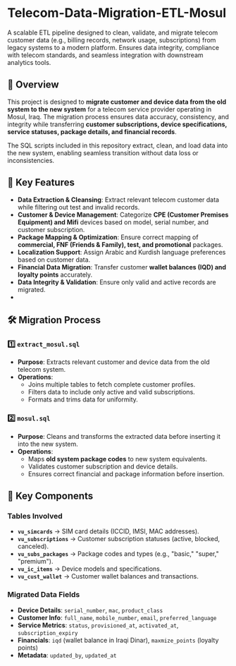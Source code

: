 # Telecom-Data-Migration-ETL-Mosul
A scalable ETL pipeline designed to clean, validate, and migrate telecom customer data (e.g., billing records, network usage, subscriptions) from legacy systems to a modern platform. Ensures data integrity, compliance with telecom standards, and seamless integration with downstream analytics tools.  

## 📌 Overview
This project is designed to **migrate customer and device data from the old system to the new system** for a telecom service provider operating in Mosul, Iraq. The migration process ensures data accuracy, consistency, and integrity while transferring **customer subscriptions, device specifications, service statuses, package details, and financial records**.

The SQL scripts included in this repository extract, clean, and load data into the new system, enabling seamless transition without data loss or inconsistencies.

## 🚀 Key Features
- **Data Extraction & Cleansing**: Extract relevant telecom customer data while filtering out test and invalid records.
- **Customer & Device Management**: Categorize **CPE (Customer Premises Equipment) and Mifi** devices based on model, serial number, and customer subscription.
- **Package Mapping & Optimization**: Ensure correct mapping of **commercial, FNF (Friends & Family), test, and promotional** packages.
- **Localization Support**: Assign Arabic and Kurdish language preferences based on customer data.
- **Financial Data Migration**: Transfer customer **wallet balances (IQD) and loyalty points** accurately.
- **Data Integrity & Validation**: Ensure only valid and active records are migrated.
- 
## 🛠️ Migration Process
### 1️⃣ `extract_mosul.sql`
- **Purpose**: Extracts relevant customer and device data from the old telecom system.
- **Operations**:
  - Joins multiple tables to fetch complete customer profiles.
  - Filters data to include only active and valid subscriptions.
  - Formats and trims data for uniformity.

### 2️⃣ `mosul.sql`
- **Purpose**: Cleans and transforms the extracted data before inserting it into the new system.
- **Operations**:
  - Maps **old system package codes** to new system equivalents.
  - Validates customer subscription and device details.
  - Ensures correct financial and package information before insertion.

## 🔑 Key Components
### Tables Involved
- **`vu_simcards`** → SIM card details (ICCID, IMSI, MAC addresses).
- **`vu_subscriptions`** → Customer subscription statuses (active, blocked, canceled).
- **`vu_subs_packages`** → Package codes and types (e.g., "basic," "super," "premium").
- **`vu_ic_items`** → Device models and specifications.
- **`vu_cust_wallet`** → Customer wallet balances and transactions.

### Migrated Data Fields
- **Device Details**: `serial_number`, `mac`, `product_class`
- **Customer Info**: `full_name`, `mobile_number`, `email`, `preferred_language`
- **Service Metrics**: `status`, `provisioned_at`, `activated_at`, `subscription_expiry`
- **Financials**: `iqd` (wallet balance in Iraqi Dinar), `maxmize_points` (loyalty points)
- **Metadata**: `updated_by`, `updated_at`


